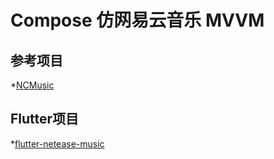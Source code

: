 # Compose 仿网易云音乐 MVVM

## 参考项目
*[NCMusic](https://github.com/sskEvan/NCMusic#%E6%95%88%E6%9E%9C%E5%9B%BE)

## Flutter项目
*[flutter-netease-music](https://github.com/boyan01/flutter-netease-music)
